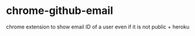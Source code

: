 # chrome-github-email
chrome extension to show email ID of a user even if it is not public + heroku
